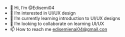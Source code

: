 - 👋 Hi, I’m @Edisemi04
- 👀 I’m interested in UI/UX design
- 🌱 I’m currently learning introduction to UI/UX designs 
- 💞️ I’m looking to collaborate on learning UI/UX
- 📫 How to reach me edisemienai04@gmail.con

<!---
Edisemi04/Edisemi04 is a ✨ special ✨ repository because its `README.md` (this file) appears on your GitHub profile.
You can click the Preview link to take a look at your changes.
--->
